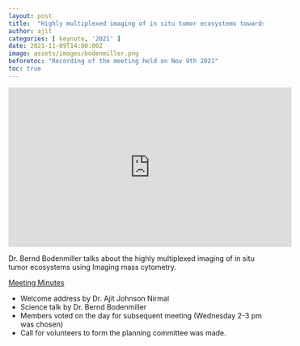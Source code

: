 ```yaml
---
layout: post
title:  "Highly multiplexed imaging of in situ tumor ecosystems towards precision medicine by Dr. Bernd Bodenmiller"
author: ajit
categories: [ keynote, '2021' ]
date: 2021-11-09T14:00:00Z
image: assets/images/bodenmiller.png
beforetoc: "Recording of the meeting held on Nov 9th 2021"
toc: true
---
```


<iframe width="560" height="315" src="https://www.youtube.com/embed/Em8bSj33uAo" title="YouTube video player" frameborder="0" allow="accelerometer; autoplay; clipboard-write; encrypted-media; gyroscope; picture-in-picture" allowfullscreen></iframe>

Dr. Bernd Bodenmiller talks about the highly multiplexed imaging of in situ tumor ecosystems using Imaging mass cytometry. 


<u> Meeting Minutes </u>
- Welcome address by Dr. Ajit Johnson Nirmal
- Science talk by Dr. Bernd Bodenmiller
- Members voted on the day for subsequent meeting (Wednesday 2-3 pm was chosen)
- Call for volunteers to form the planning committee was made. 